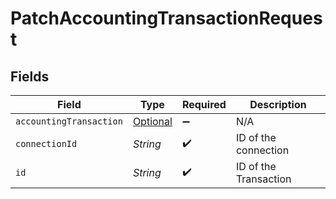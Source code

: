 # PatchAccountingTransactionRequest


## Fields

| Field                                                                           | Type                                                                            | Required                                                                        | Description                                                                     |
| ------------------------------------------------------------------------------- | ------------------------------------------------------------------------------- | ------------------------------------------------------------------------------- | ------------------------------------------------------------------------------- |
| `accountingTransaction`                                                         | [Optional<AccountingTransaction>](../../models/shared/AccountingTransaction.md) | :heavy_minus_sign:                                                              | N/A                                                                             |
| `connectionId`                                                                  | *String*                                                                        | :heavy_check_mark:                                                              | ID of the connection                                                            |
| `id`                                                                            | *String*                                                                        | :heavy_check_mark:                                                              | ID of the Transaction                                                           |